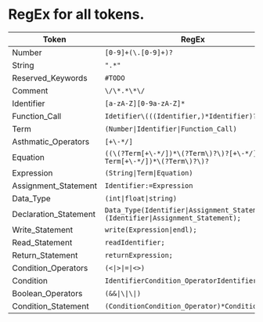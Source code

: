 # RegEx for all tokens.


| Token                 | RegEx                                                                                                 |
|-----------------------|-------------------------------------------------------------------------------------------------------|
| Number                | `[0-9]+(\.[0-9]+)?`                                                                                   |
| String                | `".*"`                                                                                                |
| Reserved_Keywords     | `#TODO`                                                                                               |
| Comment               | `\/\*.*\*\/`                                                                                          |
| Identifier            | `[a-zA-Z][0-9a-zA-Z]*`                                                                                |
| Function_Call         | `Idetifier\(((Identifier,)*Identifier)?\)`                                                            |
| Term                  | <code>(Number&#124;Identifier&#124;Function_Call)</code>                                              |
| Asthmatic_Operators   | `[+\-*/]`                                                                                             |
| Equation              | `((\(?Term[+\-*/])*\(?Term\)?\)?[+\-*/])*(\(?Term[+\-*/])*\(?Term\)?\)?`                              |
| Expression            | <code>(String&#124;Term&#124;Equation)</code>                                                         |
| Assignment_Statement  | `Identifier:=Expression`                                                                              |
| Data_Type             | <code>(int&#124;float&#124;string)</code>                                                             |
| Declaration_Statement | <code>Data_Type(Identifier&#124;Assignment_Statement,)*(Identifier&#124;Assignment_Statement);</code> |
| Write_Statement       | <code>write(Expression&#124;endl);</code>                                                             |
| Read_Statement        | `readIdentifier;`                                                                                     |
| Return_Statement      | `returnExpression;`                                                                                   |
| Condition_Operators   | <code>(<&#124;>&#124;=&#124;<>)</code>                                                                |
| Condition             | `IdentifierCondition_OperatorIdentifier`                                                              |
| Boolean_Operators     | <code>(&&&#124;\\&#124;\\&#124;)</code>                                                               |
| Condition_Statement   | `(ConditionCondition_Operator)*Condition`                                                             |

